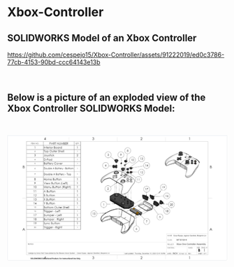# Xbox-Controller
## SOLIDWORKS Model of an Xbox Controller

https://github.com/cespejo15/Xbox-Controller/assets/91222019/ed0c3786-77cb-4153-90bd-ccc64143e13b
<p>&nbsp;</p>

## Below is a picture of an exploded view of the Xbox Controller SOLIDWORKS Model:
<p>&nbsp;</p>

![Xbox](https://github.com/cespejo15/Xbox-Controller/blob/main/exploded-view.PNG)
